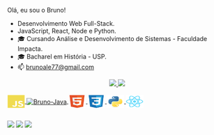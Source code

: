 Olá, eu sou o Bruno!

- Desenvolvimento Web Full-Stack.
-  JavaScript, React, Node e Python.
- 🎓 Cursando Análise e Desenvolvimento de Sistemas - Faculdade Impacta.
- 🎓 Bacharel em História - USP.
- 📫 brunoale77@gmail.com

<div align="center">
  <a href="https://github.com/brunoalexb">
  <img height="150em" src="https://github-readme-stats.vercel.app/api?username=brunoalexb&show_icons=true&theme=dark&include_all_commits=true&count_private=true"/>
  <img height="150em" src="https://github-readme-stats.vercel.app/api/top-langs/?username=brunoalexb&layout=compact&langs_count=7&theme=dark"/>
</div>
  
 <div style="display: inline_block"><br>
  <img align="center" alt="Bruno-Js" height="30" width="40" src="https://raw.githubusercontent.com/devicons/devicon/master/icons/javascript/javascript-plain.svg">
   <img align="center" alt="Bruno-Java" height="30" width="40" src="https://raw.githubusercontent.com/devicons/devicon/master/icons/javascript/java-plain.svg">
  <img align="center" alt="Bruno-HTML" height="30" width="40" src="https://raw.githubusercontent.com/devicons/devicon/master/icons/html5/html5-original.svg">
  <img align="center" alt="Bruno-CSS" height="30" width="40" src="https://raw.githubusercontent.com/devicons/devicon/master/icons/css3/css3-original.svg">
   <img align="center" alt="Bruno-Python" height="30" width="40" src="https://raw.githubusercontent.com/devicons/devicon/master/icons/python/python-original.svg">
<img align="center" alt="Bruno-React" height="30" width="40" src="https://raw.githubusercontent.com/devicons/devicon/master/icons/react/react-original.svg">
</div> 
  
  ##
  
<div>
   <a href="https://instagram.com/bruno_alexandre7" target="_blank"><img src="https://img.shields.io/badge/-Instagram-%23E4405F?style=for-the-badge&logo=instagram&logoColor=white" target="_blank"></a>
  <a href = "mailto:brunoale77@gmail.com"><img src="https://img.shields.io/badge/-Gmail-%23333?style=for-the-badge&logo=gmail&logoColor=white" target="_blank"></a>
   <a href="https://www.linkedin.com/in/brunoa-barros" target="_blank"><img src="https://img.shields.io/badge/-LinkedIn-%230077B5?style=for-the-badge&logo=linkedin&logoColor=white" target="_blank"></a>
  
</div>
  
